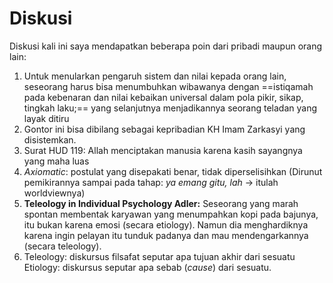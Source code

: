 # Diskusi
Diskusi kali ini saya mendapatkan beberapa poin dari pribadi maupun orang lain:
1. Untuk menularkan pengaruh sistem dan nilai kepada orang lain, seseorang harus bisa menumbuhkan wibawanya dengan ==istiqamah pada kebenaran dan nilai kebaikan universal dalam pola pikir, sikap, tingkah laku;== yang selanjutnya menjadikannya seorang teladan yang layak ditiru
2. Gontor ini bisa dibilang sebagai kepribadian KH Imam Zarkasyi yang disistemkan.
3. Surat HUD 119: Allah menciptakan manusia karena kasih sayangnya yang maha luas
4. *Axiomatic*: postulat yang disepakati benar, tidak diperselisihkan (Dirunut pemikirannya sampai pada tahap: *ya emang gitu, lah* → itulah worldviewnya)
5. **Teleology in Individual Psychology Adler:** 
   Seseorang yang marah spontan membentak karyawan yang menumpahkan kopi pada bajunya, itu bukan karena emosi (secara etiology). Namun dia menghardiknya karena ingin pelayan itu tunduk padanya dan mau mendengarkannya (secara teleology).
6. Teleology: diskursus filsafat seputar apa tujuan akhir dari sesuatu
   Etiology: diskursus seputar apa sebab (*cause*) dari sesuatu.